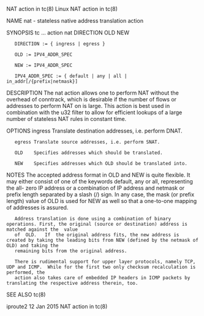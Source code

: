 NAT action in tc(8)							     Linux							   NAT action in tc(8)

NAME
       nat - stateless native address translation action

SYNOPSIS
       tc ... action nat DIRECTION OLD NEW

       DIRECTION := { ingress | egress }

       OLD := IPV4_ADDR_SPEC

       NEW := IPV4_ADDR_SPEC

       IPV4_ADDR_SPEC := { default | any | all | in_addr[/{prefix|netmask}]

DESCRIPTION
       The nat action allows one to perform NAT without the overhead of conntrack, which is desirable if the number of flows or addresses to perform NAT on is
       large.  This action is best used in combination with the u32 filter to allow for efficient lookups of a large number of stateless NAT rules in constant
       time.

OPTIONS
       ingress
	      Translate destination addresses, i.e. perform DNAT.

       egress Translate source addresses, i.e. perform SNAT.

       OLD    Specifies addresses which should be translated.

       NEW    Specifies addresses which OLD should be translated into.

NOTES
       The accepted address format in OLD and NEW is quite flexible. It may either consist of one of the keywords default, any or all, representing  the  all-
       zero  IP	 address  or  a combination of IP address and netmask or prefix length separated by a slash (/) sign. In any case, the mask (or prefix length)
       value of OLD is used for NEW as well so that a one-to-one mapping of addresses is assured.

       Address translation is done using a combination of binary operations. First, the original (source or destination) address is matched against the	 value
       of  OLD.	  If  the original address fits, the new address is created by taking the leading bits from NEW (defined by the netmask of OLD) and taking the
       remaining bits from the original address.

       There is rudimental support for upper layer protocols, namely TCP, UDP and ICMP.	 While for the first two only checksum recalculation is performed, the
       action also takes care of embedded IP headers in ICMP packets by translating the respective address therein, too.

SEE ALSO
       tc(8)

iproute2								  12 Jan 2015							   NAT action in tc(8)
